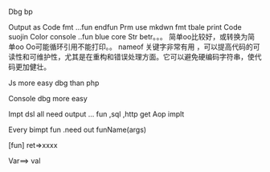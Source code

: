 Dbg bp


Output as Code fmt     ...fun endfun
Prm use mkdwn fmt tbale print
Code suojin
Color console  ..fun blue core
Str betr。。。
简单oo比较好，或转换为简单oo
Oo可能循环引用不能打印。。
nameof 关键字非常有用
，可以提高代码的可读性和可维护性，尤其是在重构和错误处理方面。它可以避免硬编码字符串，使代码更加健壮。




Js more easy dbg than php

Console dbg more easy


Impt dsl all need output ...  fun ,sql ,http get
Aop implt


Every bimpt fun .need out funName(args)

[fun] ret=>xxxx


Var==>  val




